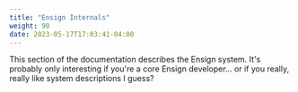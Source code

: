 ```yaml
---
title: "Ensign Internals"
weight: 90
date: 2023-05-17T17:03:41-04:00
---
```


This section of the documentation describes the Ensign system. It's probably only interesting if you're a core Ensign developer... or if you really, really like system descriptions I guess?
